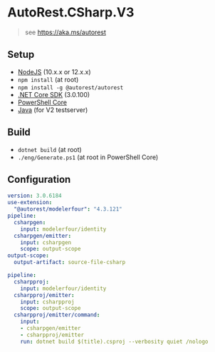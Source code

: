# AutoRest.CSharp.V3
> see https://aka.ms/autorest

## Setup
- [NodeJS](https://nodejs.org/en/) (10.x.x or 12.x.x)
- `npm install` (at root)
- `npm install -g @autorest/autorest`
- [.NET Core SDK](https://dotnet.microsoft.com/download/dotnet-core/3.0) (3.0.100)
- [PowerShell Core](https://github.com/PowerShell/PowerShell/releases/latest)
- [Java](https://www.java.com/en/download/) (for V2 testserver)

## Build
- `dotnet build` (at root)
- `./eng/Generate.ps1` (at root in PowerShell Core)

## Configuration
```yaml
version: 3.0.6184
use-extension:
  "@autorest/modelerfour": "4.3.121"
pipeline:
  csharpgen:
    input: modelerfour/identity
  csharpgen/emitter:
    input: csharpgen
    scope: output-scope
output-scope:
  output-artifact: source-file-csharp
```

```yaml $(include-csproj)
pipeline:
  csharpproj:
    input: modelerfour/identity
  csharpproj/emitter:
    input: csharpproj
    scope: output-scope
  csharpproj/emitter/command:
    input:
    - csharpgen/emitter
    - csharpproj/emitter
    run: dotnet build $(title).csproj --verbosity quiet /nologo
```
